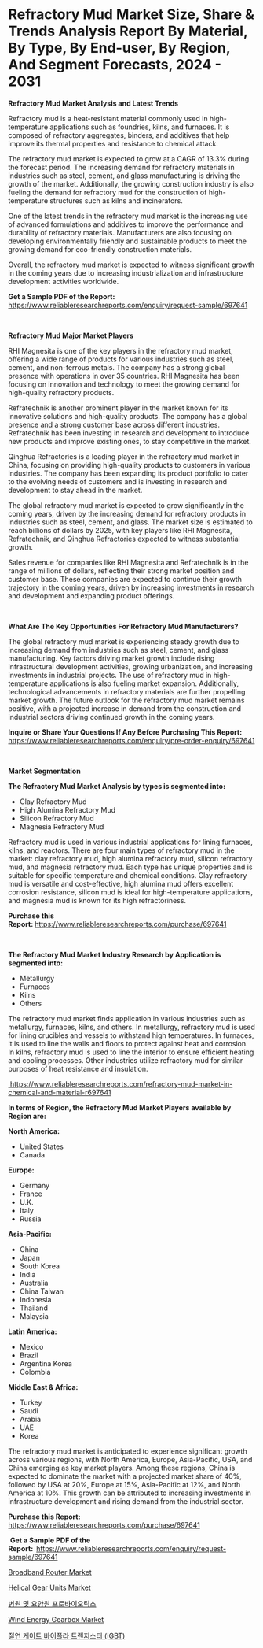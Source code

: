 <p><h1>Refractory Mud Market Size, Share & Trends Analysis Report By Material, By Type, By End-user, By Region, And Segment Forecasts, 2024 - 2031</h1></p><p><strong>Refractory Mud Market Analysis and Latest Trends</strong></p>
<p><p>Refractory mud is a heat-resistant material commonly used in high-temperature applications such as foundries, kilns, and furnaces. It is composed of refractory aggregates, binders, and additives that help improve its thermal properties and resistance to chemical attack.</p><p>The refractory mud market is expected to grow at a CAGR of 13.3% during the forecast period. The increasing demand for refractory materials in industries such as steel, cement, and glass manufacturing is driving the growth of the market. Additionally, the growing construction industry is also fueling the demand for refractory mud for the construction of high-temperature structures such as kilns and incinerators.</p><p>One of the latest trends in the refractory mud market is the increasing use of advanced formulations and additives to improve the performance and durability of refractory materials. Manufacturers are also focusing on developing environmentally friendly and sustainable products to meet the growing demand for eco-friendly construction materials.</p><p>Overall, the refractory mud market is expected to witness significant growth in the coming years due to increasing industrialization and infrastructure development activities worldwide.</p></p>
<p><strong>Get a Sample PDF of the Report:&nbsp;</strong> <a href="https://www.reliableresearchreports.com/enquiry/request-sample/697641">https://www.reliableresearchreports.com/enquiry/request-sample/697641</a></p>
<p>&nbsp;</p>
<p><strong>Refractory Mud Major Market Players</strong></p>
<p><p>RHI Magnesita is one of the key players in the refractory mud market, offering a wide range of products for various industries such as steel, cement, and non-ferrous metals. The company has a strong global presence with operations in over 35 countries. RHI Magnesita has been focusing on innovation and technology to meet the growing demand for high-quality refractory products.</p><p>Refratechnik is another prominent player in the market known for its innovative solutions and high-quality products. The company has a global presence and a strong customer base across different industries. Refratechnik has been investing in research and development to introduce new products and improve existing ones, to stay competitive in the market.</p><p>Qinghua Refractories is a leading player in the refractory mud market in China, focusing on providing high-quality products to customers in various industries. The company has been expanding its product portfolio to cater to the evolving needs of customers and is investing in research and development to stay ahead in the market.</p><p>The global refractory mud market is expected to grow significantly in the coming years, driven by the increasing demand for refractory products in industries such as steel, cement, and glass. The market size is estimated to reach billions of dollars by 2025, with key players like RHI Magnesita, Refratechnik, and Qinghua Refractories expected to witness substantial growth.</p><p>Sales revenue for companies like RHI Magnesita and Refratechnik is in the range of millions of dollars, reflecting their strong market position and customer base. These companies are expected to continue their growth trajectory in the coming years, driven by increasing investments in research and development and expanding product offerings.</p></p>
<p>&nbsp;</p>
<p><strong>What Are The Key Opportunities For Refractory Mud Manufacturers?</strong></p>
<p><p>The global refractory mud market is experiencing steady growth due to increasing demand from industries such as steel, cement, and glass manufacturing. Key factors driving market growth include rising infrastructural development activities, growing urbanization, and increasing investments in industrial projects. The use of refractory mud in high-temperature applications is also fueling market expansion. Additionally, technological advancements in refractory materials are further propelling market growth. The future outlook for the refractory mud market remains positive, with a projected increase in demand from the construction and industrial sectors driving continued growth in the coming years.</p></p>
<p><strong>Inquire or Share Your Questions If Any Before Purchasing This Report:</strong> <a href="https://www.reliableresearchreports.com/enquiry/pre-order-enquiry/697641">https://www.reliableresearchreports.com/enquiry/pre-order-enquiry/697641</a></p>
<p>&nbsp;</p>
<p><strong>Market Segmentation</strong></p>
<p><strong>The Refractory Mud Market Analysis by types is segmented into:</strong></p>
<p><ul><li>Clay Refractory Mud</li><li>High Alumina Refractory Mud</li><li>Silicon Refractory Mud</li><li>Magnesia Refractory Mud</li></ul></p>
<p><p>Refractory mud is used in various industrial applications for lining furnaces, kilns, and reactors. There are four main types of refractory mud in the market: clay refractory mud, high alumina refractory mud, silicon refractory mud, and magnesia refractory mud. Each type has unique properties and is suitable for specific temperature and chemical conditions. Clay refractory mud is versatile and cost-effective, high alumina mud offers excellent corrosion resistance, silicon mud is ideal for high-temperature applications, and magnesia mud is known for its high refractoriness.</p></p>
<p><strong>Purchase this Report:&nbsp;</strong><a href="https://www.reliableresearchreports.com/purchase/697641">https://www.reliableresearchreports.com/purchase/697641</a></p>
<p>&nbsp;</p>
<p><strong>The Refractory Mud Market Industry Research by Application is segmented into:</strong></p>
<p><ul><li>Metallurgy</li><li>Furnaces</li><li>Kilns</li><li>Others</li></ul></p>
<p><p>The refractory mud market finds application in various industries such as metallurgy, furnaces, kilns, and others. In metallurgy, refractory mud is used for lining crucibles and vessels to withstand high temperatures. In furnaces, it is used to line the walls and floors to protect against heat and corrosion. In kilns, refractory mud is used to line the interior to ensure efficient heating and cooling processes. Other industries utilize refractory mud for similar purposes of heat resistance and insulation.</p></p>
<p><a href="https://www.reliableresearchreports.com/refractory-mud-market-in-chemical-and-material-r697641">&nbsp;https://www.reliableresearchreports.com/refractory-mud-market-in-chemical-and-material-r697641</a></p>
<p><strong>In terms of Region, the Refractory Mud Market Players available by Region are:</strong></p>
<p>
    <p> <strong> North America: </strong>
        <ul>
            <li>United States</li>
            <li>Canada</li>
        </ul>
        </p> 
    <p> <strong> Europe: </strong>
        <ul>
            <li>Germany</li>
            <li>France</li>
            <li>U.K.</li>
            <li>Italy</li>
            <li>Russia</li>
        </ul>
        </p> 
    <p> <strong> Asia-Pacific: </strong>
        <ul>
            <li>China</li>
            <li>Japan</li>
            <li>South Korea</li>
            <li>India</li>
            <li>Australia</li>
            <li>China Taiwan</li>
            <li>Indonesia</li>
            <li>Thailand</li>
            <li>Malaysia</li>
        </ul>
        </p> 
    <p> <strong> Latin America: </strong>
        <ul>
            <li>Mexico</li>
            <li>Brazil</li>
            <li>Argentina Korea</li>
            <li>Colombia</li>
        </ul>
        </p> 
    <p> <strong> Middle East & Africa: </strong>
        <ul>
            <li>Turkey</li>
            <li>Saudi</li>
            <li>Arabia</li>
            <li>UAE</li>
            <li>Korea</li>
        </ul>
    </p>
    </p>
<p><p>The refractory mud market is anticipated to experience significant growth across various regions, with North America, Europe, Asia-Pacific, USA, and China emerging as key market players. Among these regions, China is expected to dominate the market with a projected market share of 40%, followed by USA at 20%, Europe at 15%, Asia-Pacific at 12%, and North America at 10%. This growth can be attributed to increasing investments in infrastructure development and rising demand from the industrial sector.</p></p>
<p><strong>Purchase this Report: </strong><a href="https://www.reliableresearchreports.com/purchase/697641">https://www.reliableresearchreports.com/purchase/697641</a></p>
<p>&nbsp;<strong>Get a Sample PDF of the Report:&nbsp;&nbsp;</strong><a href="https://www.reliableresearchreports.com/enquiry/request-sample/697641">https://www.reliableresearchreports.com/enquiry/request-sample/697641</a></p>
<p><strong></strong></p>
<p><p><a href="https://issuu.com/reportprime-2/docs/broadband-router-market-size-2030.pptx">Broadband Router Market</a></p><p><a href="https://github.com/LiamDavis60/Market-Research-Report-List-1/blob/main/helical-gear-units-market.md">Helical Gear Units Market</a></p><p><a href="https://github.com/khairinauzunul/Market-Research-Report-List-1/blob/main/287441288758.md">병원 및 요양원 프로바이오틱스</a></p><p><a href="https://github.com/GageWest1962/Market-Research-Report-List-1/blob/main/wind-energy-gearbox-market.md">Wind Energy Gearbox Market</a></p><p><a href="https://github.com/kimvicki3212024/Market-Research-Report-List-1/blob/main/468773088759.md">절연 게이트 바이폴라 트랜지스터 (IGBT)</a></p></p>